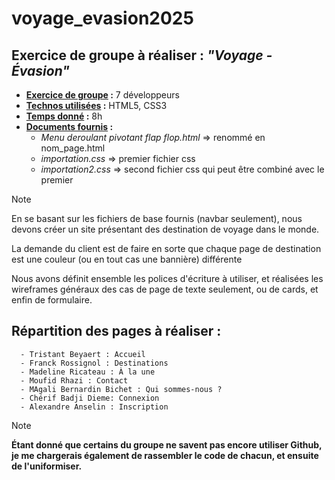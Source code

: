 # voyage_evasion2025 #

## Exercice de groupe à réaliser : ***"Voyage - Évasion"*** ##

- **<ins>Exercice de groupe</ins> :** 7 développeurs
- **<ins>Technos utilisées</ins> :** HTML5, CSS3
- **<ins>Temps donné</ins> :** 8h
- **<ins>Documents fournis</ins> :**
  - *Menu deroulant pivotant flap flop.html* => renommé en nom_page.html
  - *importation.css* => premier fichier css
  - *importation2.css* => second fichier css qui peut être combiné avec le premier


> [!NOTE]
> En se basant sur les fichiers de base fournis (navbar seulement), nous devons créer un site présentant des destination de voyage dans le monde.
>
> La demande du client est de faire en sorte que chaque page de destination est une couleur (ou en tout cas une bannière) différente 
>
> Nous avons définit ensemble les polices d'écriture à utiliser, et réalisées les wireframes généraux des cas de page de texte seulement, ou de cards, et enfin de formulaire. 



## Répartition des pages à réaliser : ##
```
  - Tristant Beyaert : Accueil
  - Franck Rossignol : Destinations
  - Madeline Ricateau : À la une
  - Moufid Rhazi : Contact
  - MAgali Bernardin Bichet : Qui sommes-nous ?
  - Chérif Badji Dieme: Connexion
  - Alexandre Anselin : Inscription
```

> [!NOTE]
> **Étant donné que certains du groupe ne savent pas encore utiliser Github, je me chargerais également de rassembler le code de chacun, et ensuite de l'uniformiser.**
